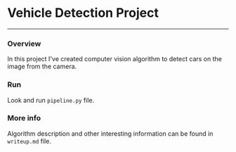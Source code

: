 # Vehicle Detection Project

---

### Overview

In this project I've created computer vision algorithm to detect cars on the image from the camera.

### Run

Look and run `pipeline.py` file.


### More info

Algorithm description and other interesting information can be found in `writeup.md` file.